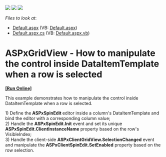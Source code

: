 <!-- default badges list -->
![](https://img.shields.io/endpoint?url=https://codecentral.devexpress.com/api/v1/VersionRange/128535064/13.1.5%2B)
[![](https://img.shields.io/badge/Open_in_DevExpress_Support_Center-FF7200?style=flat-square&logo=DevExpress&logoColor=white)](https://supportcenter.devexpress.com/ticket/details/E3949)
[![](https://img.shields.io/badge/📖_How_to_use_DevExpress_Examples-e9f6fc?style=flat-square)](https://docs.devexpress.com/GeneralInformation/403183)
<!-- default badges end -->
<!-- default file list -->
*Files to look at*:

* [Default.aspx](./CS/WebSite/Default.aspx) (VB: [Default.aspx](./VB/WebSite/Default.aspx))
* [Default.aspx.cs](./CS/WebSite/Default.aspx.cs) (VB: [Default.aspx.vb](./VB/WebSite/Default.aspx.vb))
<!-- default file list end -->
# ASPxGridView - How to manipulate the control inside DataItemTemplate when a row is selected
<!-- run online -->
**[[Run Online]](https://codecentral.devexpress.com/e3949/)**
<!-- run online end -->


<p>This example demonstrates how to manipulate the control inside DataItemTemplate when a row is selected.</p><p>1) Define the<strong> ASPxSpinEdit </strong>editor inside a column's DataItemTemplate and bind the editor with a corresponding column value;<br />
2) Handle the <strong>ASPxSpinEdit.Init</strong> event and set its unique <strong>ASPxSpinEdit.ClientInstanceName</strong> property based on the row's VisibleIndex;<br />
3) Handle the client-side <strong>ASPxClientGridView.SelectionChanged</strong> event and manipulate the <strong>ASPxClientSpinEdit.SetEnabled</strong> property based on the row selection.</p>

<br/>


